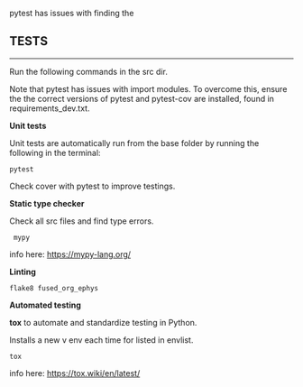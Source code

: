 pytest has issues with finding the 

## TESTS
------

Run the following commands in the src dir. 

Note that pytest has issues with import modules. To overcome this, ensure the the correct versions of pytest and pytest-cov are installed, found in requirements_dev.txt. 

**Unit tests**

Unit tests are automatically run from the base folder by running the following in the terminal: 

``` pytest ```

Check cover with pytest to improve testings. 

**Static type checker**

Check all src files and find type errors. 

``` mypy```

info here: https://mypy-lang.org/

**Linting**

``` flake8 fused_org_ephys ```

**Automated testing**

**tox** to automate and standardize testing in Python. 

Installs a new v env each time for listed in envlist. 

``` tox ```

info here: https://tox.wiki/en/latest/